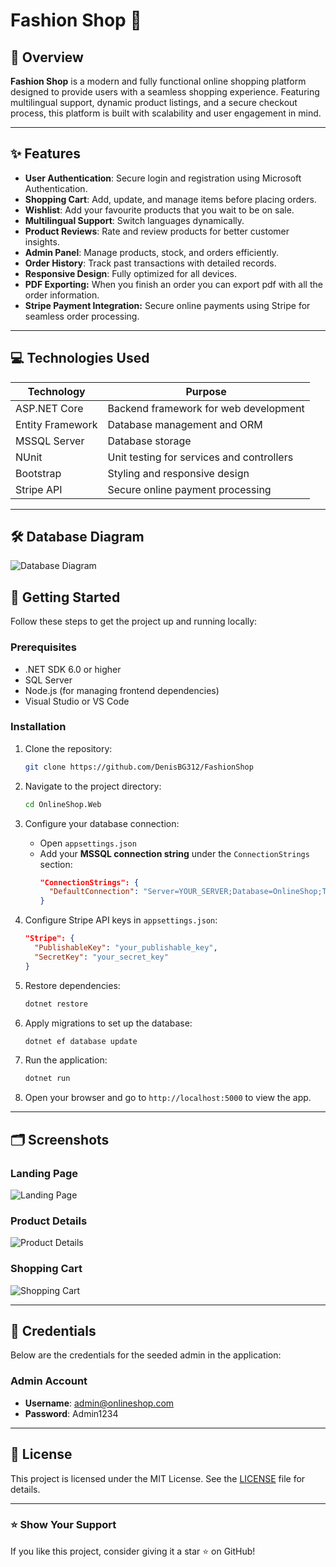 # Fashion Shop 🛒

&#x20;&#x20;

## 🌟 Overview

**Fashion Shop** is a modern and fully functional online shopping platform designed to provide users with a seamless shopping experience. Featuring multilingual support, dynamic product listings, and a secure checkout process, this platform is built with scalability and user engagement in mind.

---

## ✨ Features

- **User Authentication**: Secure login and registration using Microsoft Authentication.
- **Shopping Cart**: Add, update, and manage items before placing orders.
- **Wishlist**: Add your favourite products that you wait to be on sale.
- **Multilingual Support**: Switch languages dynamically.
- **Product Reviews**: Rate and review products for better customer insights.
- **Admin Panel**: Manage products, stock, and orders efficiently.
- **Order History**: Track past transactions with detailed records.
- **Responsive Design**: Fully optimized for all devices.
- **PDF Exporting:** When you finish an order you can export pdf with all the order information.
- **Stripe Payment Integration:** Secure online payments using Stripe for seamless order processing.

---

## 💻 Technologies Used

| Technology       | Purpose                                   |
| ---------------- | ----------------------------------------- |
| ASP.NET Core     | Backend framework for web development     |
| Entity Framework | Database management and ORM               |
| MSSQL Server     | Database storage                          |
| NUnit            | Unit testing for services and controllers |
| Bootstrap        | Styling and responsive design             |
| Stripe API       | Secure online payment processing          |

---

## 🛠️ Database Diagram

![Database Diagram](https://i.ibb.co/KwQCmhN/image.png)

## 🚀 Getting Started

Follow these steps to get the project up and running locally:

### Prerequisites

- .NET SDK 6.0 or higher
- SQL Server
- Node.js (for managing frontend dependencies)
- Visual Studio or VS Code

### Installation

1. Clone the repository:

   ```bash
   git clone https://github.com/DenisBG312/FashionShop
   ```

2. Navigate to the project directory:

   ```bash
   cd OnlineShop.Web
   ```

3. Configure your database connection:

   - Open `appsettings.json`
   - Add your **MSSQL connection string** under the `ConnectionStrings` section:
     ```json
     "ConnectionStrings": {
       "DefaultConnection": "Server=YOUR_SERVER;Database=OnlineShop;Trusted_Connection=True;TrustServerCertificate=True;"
     }
     ```

4. Configure Stripe API keys in `appsettings.json`:

   ```json
   "Stripe": {
     "PublishableKey": "your_publishable_key",
     "SecretKey": "your_secret_key"
   }
   ```

5. Restore dependencies:

   ```bash
   dotnet restore
   ```

6. Apply migrations to set up the database:

   ```bash
   dotnet ef database update
   ```

7. Run the application:

   ```bash
   dotnet run
   ```

8. Open your browser and go to `http://localhost:5000` to view the app.

---

## 🗂️ Screenshots

### Landing Page

![Landing Page](https://i.ibb.co/GpcgXn8/Landing-page.png)

### Product Details

![Product Details](https://i.ibb.co/phjvmyq/image.png)

### Shopping Cart

![Shopping Cart](https://i.ibb.co/Rck0HbW/image.png)

---

## 🔑 Credentials

Below are the credentials for the seeded admin in the application:

### Admin Account

- **Username**: [admin@onlineshop.com](mailto\:admin@onlineshop.com)
- **Password**: Admin1234

---

## 💜 License

This project is licensed under the MIT License. See the [LICENSE](LICENSE) file for details.

---

### ⭐ Show Your Support

If you like this project, consider giving it a star ⭐ on GitHub!
